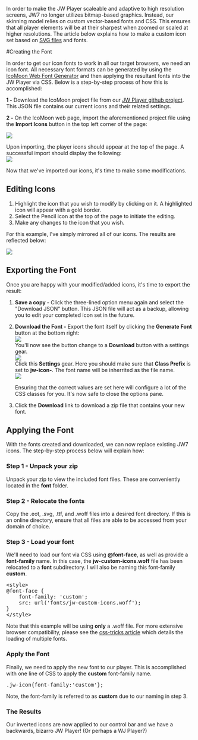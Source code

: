 <script src='//content.jwplatform.com/libraries/XeGdlzmk.js'></script>

In order to make the JW Player scaleable and adaptive to high resolution screens, JW7 no longer utilizes bitmap-based graphics. Instead, our skinning model relies on custom vector-based fonts and CSS. This ensures that all player elements will be at their sharpest when zoomed or scaled at higher resolutions. The article below explains how to make a custom icon set based on [SVG files](https://en.wikipedia.org/wiki/Scalable_Vector_Graphics) and fonts.

#Creating the Font

In order to get our icon fonts to work in all our target browsers, we need an icon font. All necessary font formats can be generated by using the [IcoMoon Web Font Generator](https://icomoon.io/app/#/select) and then applying the resultant fonts into the JW Player via CSS. Below is a step-by-step process of how this is accomplished:

**1 -** Download the IcoMoon project file from our [JW Player github project](https://github.com/jwplayer/jwplayer/blob/master/assets/fonts/svg/jw7-icomoon-icon-setup.json). This JSON file contains our current icons and their related settings.

**2 -** On the IcoMoon web page, import the aforementioned project file using the **Import Icons** button in the top left corner of the page:  

![](https://support-static.jwplayer.com/images/ico-import.png)  

Upon importing, the player icons should appear at the top of the page. A successful import should display the following:  
![](https://support-static.jwplayer.com/images/ico-fonts.png)

Now that we've imported our icons, it's time to make some modifications.

## Editing Icons

1.  Highlight the icon that you wish to modify by clicking on it. A highlighted icon will appear with a gold border.
2.  Select the Pencil icon at the top of the page to initiate the editing.
3.  Make any changes to the icon that you wish.

For this example, I've simply mirrored all of our icons. The results are reflected below:

![](https://support-static.jwplayer.com/images/ico-reverse.png)

## Exporting the Font

Once you are happy with your modified/added icons, it's time to export the result:

1.  **Save a copy -** Click the three-lined option menu again and select the "Download JSON" button. This JSON file will act as a backup, allowing you to edit your completed icon set in the future.
2.  **Download the Font -** Export the font itself by clicking the **Generate Font** button at the bottom right:  
    ![](https://support-static.jwplayer.com/images/ico-gen.png)  
    You'll now see the button change to a **Download** button with a settings gear.  
    ![](https://support-static.jwplayer.com/images/ico-pref.png)  
    Click this **Settings** gear. Here you should make sure that **Class Prefix** is set to **jw-icon-**. The font name will be inherrited as the file name.  
    ![](https://support-static.jwplayer.com/images/ico-prefs.png)

    Ensuring that the correct values are set here will configure a lot of the CSS classes for you. It's now safe to close the options pane.

3.  Click the **Download** link to download a zip file that contains your new font.

## Applying the Font

With the fonts created and downloaded, we can now replace existing JW7 icons. The step-by-step process below will explain how:

### Step 1 - Unpack your zip

Unpack your zip to view the included font files. These are conveniently located in the **font** folder.

### Step 2 - Relocate the fonts

Copy the .eot, .svg, .ttf, and .woff files into a desired font directory. If this is an online directory, ensure that all files are able to be accessed from your domain of choice.

### Step 3 - Load your font

We'll need to load our font via CSS using **@font-face**, as well as provide a **font-family** name. In this case, the **jw-custom-icons.woff** file has been relocated to a **font** subdirectory. I will also be naming this font-family **custom**.

<pre>
&lt;style&gt;
@font-face {
	font-family: 'custom';
    src: url('fonts/jw-custom-icons.woff');
}
&lt;/style&gt;
</pre>

Note that this example will be using **only** a .woff file. For more extensive browser compatibility, please see the [css-tricks article](https://css-tricks.com/snippets/css/using-font-face/) which details the loading of multiple fonts.

### Apply the Font

Finally, we need to apply the new font to our player. This is accomplished with one line of CSS to apply the **custom** font-family name.

<pre>.jw-icon{font-family:'custom'};
</pre>

Note, the font-family is referred to as **custom** due to our naming in step 3.

### The Results

Our inverted icons are now applied to our control bar and we have a backwards, bizarro JW Player! (Or perhaps a WJ Player?)
<div id='container'></div>
<style type="text/css">@font-face { font-family: 'custom'; src: url('//support-static.jwplayer.com/fonts/jw-custom-icons.woff'); } .jw-icon{font-family:'custom'};</style><script>var playerInstance = jwplayer("container"); playerInstance.setup({ file: '//content.jwplatform.com/videos/HkauGhRi-640.mp4' });</script>